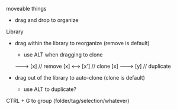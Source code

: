 moveable things

* drag and drop to organize

Library
* drag within the library to reorganize (remove is default)
	- use ALT when dragging to clone

    ---> [x] // remove
[x] <--> [x'] // clone
[x] ---> [y] // duplicate

* drag out of the library to auto-clone (clone is default)
	- use ALT to duplicate?


CTRL + G to group (folder/tag/selection/whatever)

